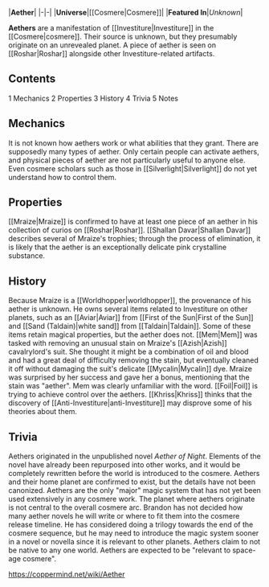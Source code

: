 |**Aether**|
|-|-|
|**Universe**|[[Cosmere\|Cosmere]]|
|**Featured In**|*Unknown*|

**Aethers** are a manifestation of [[Investiture\|Investiture]] in the [[Cosmere\|cosmere]]. Their source is unknown, but they presumably originate on an unrevealed planet. A piece of aether is seen on [[Roshar\|Roshar]] alongside other Investiture-related artifacts.

## Contents

1 Mechanics
2 Properties
3 History
4 Trivia
5 Notes


## Mechanics
It is not known how aethers work or what abilities that they grant. There are supposedly many types of aether. Only certain people can activate aethers, and physical pieces of aether are not particularly useful to anyone else. Even cosmere scholars such as those in [[Silverlight\|Silverlight]] do not yet understand how to control them.

## Properties
[[Mraize\|Mraize]] is confirmed to have at least one piece of an aether in his collection of curios on [[Roshar\|Roshar]]. [[Shallan Davar\|Shallan Davar]] describes several of Mraize's trophies; through the process of elimination, it is likely that the aether is an exceptionally delicate pink crystalline substance.

## History
Because Mraize is a [[Worldhopper\|worldhopper]], the provenance of his aether is unknown. He owns several items related to Investiture on other planets, such as an [[Aviar\|Aviar]] from [[First of the Sun\|First of the Sun]] and [[Sand (Taldain)\|white sand]] from [[Taldain\|Taldain]]. Some of these items retain magical properties, but the aether does not. [[Mem\|Mem]] was tasked with removing an unusual stain on Mraize's [[Azish\|Azish]] cavalrylord's suit. She thought it might be a combination of oil and blood and had a great deal of difficulty removing the stain, but eventually cleaned it off without damaging the suit's delicate [[Mycalin\|Mycalin]] dye. Mraize was surprised by her success and gave her a bonus, mentioning that the stain was "aether". Mem was clearly unfamiliar with the word.
[[Foil\|Foil]] is trying to achieve control over the aethers. [[Khriss\|Khriss]] thinks that the discovery of [[Anti-Investiture\|anti-Investiture]] may disprove some of his theories about them.

## Trivia
Aethers originated in the unpublished novel *Aether of Night*. Elements of the novel have already been repurposed into other works, and it would be completely rewritten before the world is introduced to the cosmere. Aethers and their home planet are confirmed to exist, but the details have not been canonized.
Aethers are the only "major" magic system that has not yet been used extensively in any cosmere work.
The planet where aethers originate is not central to the overall cosmere arc. Brandon has not decided how many aether novels he will write or where to fit them into the cosmere release timeline. He has considered doing a trilogy towards the end of the cosmere sequence, but he may need to introduce the magic system sooner in a novel or novella since it is relevant to other planets. Aethers claim to not be native to any one world.
Aethers are expected to be "relevant to space-age cosmere".


https://coppermind.net/wiki/Aether